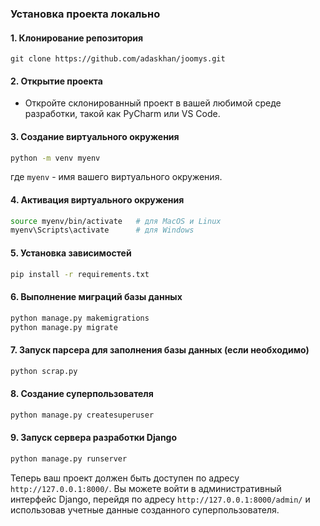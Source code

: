 ### Установка проекта локально

#### 1. Клонирование репозитория
```
git clone https://github.com/adaskhan/joomys.git
```

#### 2. Открытие проекта
- Откройте склонированный проект в вашей любимой среде разработки, такой как PyCharm или VS Code.

#### 3. Создание виртуального окружения
```bash
python -m venv myenv
```
где `myenv` - имя вашего виртуального окружения.

#### 4. Активация виртуального окружения
```bash
source myenv/bin/activate   # для MacOS и Linux
myenv\Scripts\activate      # для Windows
```

#### 5. Установка зависимостей
```bash
pip install -r requirements.txt
```

#### 6. Выполнение миграций базы данных
```bash
python manage.py makemigrations
python manage.py migrate
```

#### 7. Запуск парсера для заполнения базы данных (если необходимо)
```bash
python scrap.py
```

#### 8. Создание суперпользователя
```bash
python manage.py createsuperuser
```

#### 9. Запуск сервера разработки Django
```bash
python manage.py runserver
```

Теперь ваш проект должен быть доступен по адресу `http://127.0.0.1:8000/`. Вы можете войти в административный интерфейс Django, перейдя по адресу `http://127.0.0.1:8000/admin/` и использовав учетные данные созданного суперпользователя.
